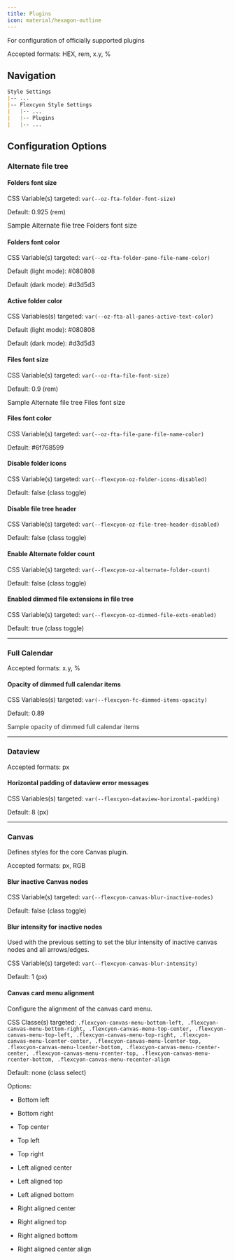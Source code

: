 ```yaml
---
title: Plugins
icon: material/hexagon-outline
---
```


For configuration of officially supported plugins

Accepted formats: HEX, rem, x.y, %

## Navigation

```md
Style Settings
|-- ...
|-- Flexcyon Style Settings
|   |-- ...
|   |-- Plugins
|   |-- ...
```

## Configuration Options

### Alternate file tree

#### Folders font size

CSS Variable(s) targeted: `var(--oz-fta-folder-font-size)`

Default: 0.925 (rem)

<span style="font-size: 0.925rem">Sample Alternate file tree Folders font size</span>

#### Folders font color

CSS Variable(s) targeted: `var(--oz-fta-folder-pane-file-name-color)`

Default (light mode):
<span class="col-sqr" style="background-color: #080808"></span> #080808

Default (dark mode):
<span class="col-sqr" style="background-color: #d3d5d3"></span> #d3d5d3

#### Active folder color

CSS Variables(s) targeted: `var(--oz-fta-all-panes-active-text-color)`

Default (light mode):
<span class="col-sqr" style="background-color: #080808"></span> #080808

Default (dark mode):
<span class="col-sqr" style="background-color: #d3d5d3"></span> #d3d5d3

#### Files font size

CSS Variable(s) targeted: `var(--oz-fta-file-font-size)`

Default: 0.9 (rem)

<span style="font-size: 0.9rem">Sample Alternate file tree Files font size</san>

#### Files font color

CSS Variable(s) targeted: `var(--oz-fta-file-pane-file-name-color)`

Default:
<span class="col-sqr" style="background-color: #6f768599"></span> #6f768599

#### Disable folder icons

CSS Variable(s) targeted: `var(--flexcyon-oz-folder-icons-disabled)`

Default: false (class toggle)

#### Disable file tree header

CSS Variable(s) targeted: `var(--flexcyon-oz-file-tree-header-disabled)`

Default: false (class toggle)

#### Enable Alternate folder count

CSS Variable(s) targeted: `var(--flexcyon-oz-alternate-folder-count)`

Default: false (class toggle)

#### Enabled dimmed file extensions in file tree

CSS Variable(s) targeted: `var(--flexcyon-oz-dimmed-file-exts-enabled)`

Default: true (class toggle)

___

### Full Calendar

Accepted formats: x.y, %

#### Opacity of dimmed full calendar items

CSS Variables(s) targeted: `var(--flexcyon-fc-dimmed-items-opacity)`

Default: 0.89

<span style="opacity: 0.89">Sample opacity of dimmed full calendar items</span>

___

### Dataview

Accepted formats: px

#### Horizontal padding of dataview error messages

CSS Variables(s) targeted: `var(--flexcyon-dataview-horizontal-padding)`

Default: 8 (px)

___

### Canvas

Defines styles for the core Canvas plugin.

Accepted formats: px, RGB

#### Blur inactive Canvas nodes

CSS Variable(s) targeted: `var(--flexcyon-canvas-blur-inactive-nodes)`

Default: false (class toggle)

#### Blur intensity for inactive nodes

Used with the previous setting to set the blur intensity of inactive canvas nodes
and all arrows/edges.

CSS Variable(s) targeted: `var(--flexcyon-canvas-blur-intensity)`

Default: 1 (px)

#### Canvas card menu alignment

Configure the alignment of the canvas card menu.

CSS Classe(s) targeted: `.flexcyon-canvas-menu-bottom-left,
.flexcyon-canvas-menu-bottom-right, .flexcyon-canvas-menu-top-center,
.flexcyon-canvas-menu-top-left, .flexcyon-canvas-menu-top-right,
.flexcyon-canvas-menu-lcenter-center, .flexcyon-canvas-menu-lcenter-top,
.flexcyon-canvas-menu-lcenter-bottom, .flexcyon-canvas-menu-rcenter-center,
.flexcyon-canvas-menu-rcenter-top, .flexcyon-canvas-menu-rcenter-bottom, .flexcyon-canvas-menu-recenter-align`

Default: none (class select)

Options:

- Bottom left

- Bottom right

- Top center

- Top left

- Top right

- Left aligned center

- Left aligned top

- Left aligned bottom

- Right aligned center

- Right aligned top

- Right aligned bottom

- Right aligned center align

